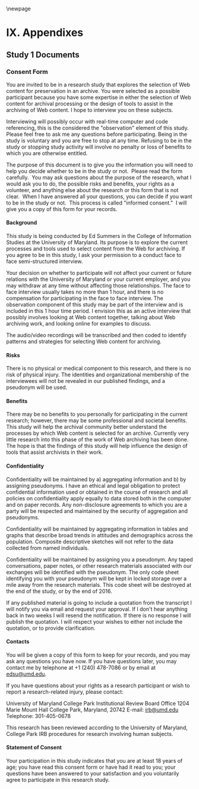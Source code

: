 \newpage

# IX. Appendixes 

## Study 1 Documents

### Consent Form

You are invited to be in a research study that explores the selection of Web
content for preservation in an archive. You were selected as a possible
participant because you have some expertise in either the selection of Web
content for archival processing or the design of tools to assist in the
archiving of Web content. I hope to interview you on these subjects.

Interviewing will possibly occur with real-time computer and code referencing,
this is the considered the "observation" element of this study.  Please feel
free to ask me any questions before participating. Being in the study is
voluntary and you are free to stop at any time. Refusing to be in the study or
stopping study activity will involve no penalty or loss of benefits to which you
are otherwise entitled.

The purpose of this document is to give you the information you will need to
help you decide whether to be in the study or not.  Please read the form
carefully.  You may ask questions about the purpose of the research, what I
would ask you to do, the possible risks and benefits, your rights as a
volunteer, and anything else about the research or this form that is not clear. 
When I have answered all your questions, you can decide if you want to be in the
study or not.  This process is called "informed consent."  I will give you a
copy of this form for your records.

#### Background

This study is being conducted by Ed Summers in the College of Information
Studies at the University of Maryland. Its purpose is to explore the current
processes and tools used to select content from the Web for archiving. If you
agree to be in this study, I ask your permission to a conduct face to face
semi-structured interview.

Your decision on whether to participate will not affect your current or future
relations with the University of Maryland or your current employer, and you may
withdraw at any time without affecting those relationships.  The face to face
interview usually takes no more than 1 hour, and there is no compensation for
participating in the face to face interview. The observation component of this
study may be part of the interview and is included in this 1 hour time period.
I envision this as an active interview that possibly involves looking at Web
content together, talking about Web archiving work, and looking online for
examples to discuss.

The audio/video recordings will be transcribed and then coded to identify
patterns and strategies for selecting Web content for archiving.

#### Risks

There is no physical or medical component to this research, and there is no risk
of physical injury. The identities and organizational membership of the 
interviewees will not be revealed in our published findings, and a pseudonym 
will be used.

#### Benefits

There may be no benefits to you personally for participating in the current
research; however, there may be some professional and societal benefits. This
study will help the archival community better understand the processes by which
Web content is selected for an archive. Currently very little research into this
phase of the work of Web archiving has been done. The hope is that the findings
of this study will help influence the design of tools that assist archivists in
their work.

#### Confidentiality

Confidentiality will be maintained by a) aggregating information and b) by
assigning pseudonyms.  I have an ethical and legal obligation to protect
confidential information used or obtained in the course of research and all
policies on confidentiality apply equally to data stored both in the computer
and on paper records.  Any non-disclosure agreements to which you are a party
will be respected and maintained by the security of aggregation and pseudonyms.

Confidentiality will be maintained by aggregating information in tables and
graphs that describe broad trends in attitudes and demographics across the
population. Composite descriptive sketches will not refer to the data collected
from named individuals.
	
Confidentiality will be maintained by assigning you a pseudonym.  Any taped
conversations, paper notes, or other research materials associated with our
exchanges will be identified with the pseudonym.  The only code sheet
identifying you with your pseudonym will be kept in locked storage over a mile
away from the research materials. This code sheet will be destroyed at the end
of the study, or by the end of 2016.

If any published material is going to include a quotation from the transcript I
will notify you via email and request your approval. If I don't hear anything
back in two weeks I will resend the notification. If there is no response I will
publish the quotation. I will respect your wishes to either not include the 
quotation, or to provide clarification.

#### Contacts

You will be given a copy of this form to keep for your records, and you may ask
any questions you have now.  If you have questions later, you may contact me by
telephone at +1 (240) 478-7086 or by email at edsu@umd.edu.

If you have questions about your rights as a research participant or wish to
report a research-related injury, please contact: 

University of Maryland College Park 
Institutional Review Board Office
1204 Marie Mount Hall
College Park, Maryland, 20742
E-mail: irb@umd.edu
Telephone: 301-405-0678

This research has been reviewed according to the University of Maryland,
College Park IRB procedures for research involving human subjects.

#### Statement of Consent

Your participation in this study indicates that you are at least 18 years of 
age; you have read this consent form or have had it read to you; your 
questions have been answered to your satisfaction and you voluntarily 
agree to participate in this research study.

